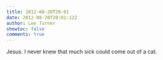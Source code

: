```yaml
---
title: 2012-08-20T20-01
date: 2012-08-20T20:01:12Z
author: Lee Turner
showtoc: false
comments: true
---
```


Jesus.  I never knew that much sick could come out of a cat.

